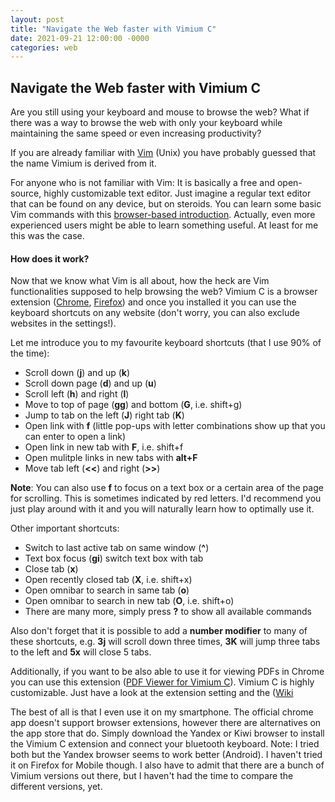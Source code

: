 ```yaml
---
layout: post
title: "Navigate the Web faster with Vimium C"
date: 2021-09-21 12:00:00 -0000
categories: web
---
```


## Navigate the Web faster with Vimium C

Are you still using your keyboard and mouse to browse the web?
What if there was a way to browse the web with only your keyboard while maintaining the same speed or even increasing productivity?

If you are already familiar with <a href="https://en.wikipedia.org/wiki/Vim_(text_editor)" target="_blank">Vim</a> (Unix) you have probably guessed that the name Vimium is derived from it.

For anyone who is not familiar with Vim: It is basically a free and open-source, highly customizable text editor. Just imagine a regular text editor that can be found on any device, but on steroids. You can learn some basic Vim commands with this <a href="https://www.openvim.com/" target="_blank">browser-based introduction</a>. Actually, even more experienced users might be able to learn something useful. At least for me this was the case.

#### How does it work?

Now that we know what Vim is all about, how the heck are Vim functionalities supposed to help browsing the web? Vimium C is a browser extension (<a href="https://chrome.google.com/webstore/detail/vimium-c-all-by-keyboard/hfjbmagddngcpeloejdejnfgbamkjaeg?hl=en" target="_blank">Chrome</a>, <a href="https://addons.mozilla.org/en-US/firefox/addon/vimium-c/">Firefox</a>) and once you installed it you can use the keyboard shortcuts on any website (don't worry, you can also exclude websites in the settings!). 

Let me introduce you to my favourite keyboard shortcuts (that I use 90% of the time):

- Scroll down (**j**) and up (**k**)
- Scroll down page (**d**) and up (**u**)
- Scroll left (**h**) and right (**l**)
- Move to top of page (**gg**) and bottom (**G**, i.e. shift+g)
- Jump to tab on the left (**J**) right tab (**K**)
- Open link with **f** (little pop-ups with letter combinations show up that you can enter to open a link)
- Open link in new tab with **F**, i.e. shift+f
- Open mulitple links in new tabs with **alt+F** 
- Move tab left (**<<**) and right (**>>**)

**Note**: You can also use **f** to focus on a text box or a certain area of the page for scrolling. This is sometimes indicated by red letters. I'd recommend you just play around with it and you will naturally learn how to optimally use it.


Other important shortcuts:
- Switch to last active tab on same window (**^**)
- Text box focus (**gi**) switch text box with tab
- Close tab (**x**)
- Open recently closed tab (**X**, i.e. shift+x)
- Open omnibar to search in same tab (**o**)
- Open omnibar to search in new tab (**O**, i.e. shift+o)
- There are many more, simply press **?** to show all available commands

Also don't forget that it is possible to add a **number modifier** to many of these shortcuts, e.g. **3j** will scroll down three times, **3K** will jump three tabs to the left and **5x** will close 5 tabs.

Additionally, if you want to be also able to use it for viewing PDFs in Chrome you can use this extension (<a href="https://chrome.google.com/webstore/detail/pdf-viewer-for-vimium-c/nacjakoppgmdcpemlfnfegmlhipddanj" target="_blank">PDF Viewer for Vimium C</a>). Vimium C is highly customizable. Just have a look at the extension setting and the (<a href="https://github.com/gdh1995/vimium-c/wiki" target="_blank">Wiki</a>

The best of all is that I even use it on my smartphone. The official chrome app doesn't support browser extensions, however there are alternatives on the app store that do. Simply download the Yandex or Kiwi browser to install the Vimium C extension and connect your bluetooth keyboard. Note: I tried both but the Yandex browser seems to work better (Android). I haven't tried it on Firefox for Mobile though. I also have to admit that there are a bunch of Vimium versions out there, but I haven't had the time to compare the different versions, yet.
